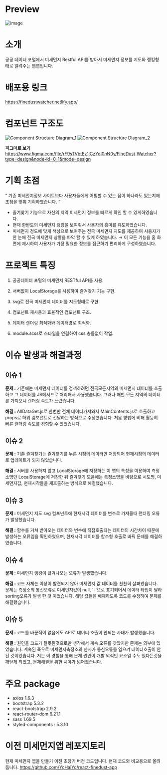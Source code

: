 # Preview 
![image](https://github.com/YoHaiYo/react-finedust-app-rebuild/assets/124754510/f69a50da-b968-4362-912a-a673df19d5fd)

# 소개 
공공 데이터 포털에서 미세먼지 Restful API를 받아서 미세먼지 정보를 지도와 랭킹형태로 알려주는 웹앱입니다. 

# 배포용 링크
https://finedustwatcher.netlify.app/

# 컴포넌트 구조도
![Component Structure Diagram_1](https://github.com/YoHaiYo/react-finedust-app-rebuild/assets/124754510/e65ed07d-57e6-4f08-9e6e-0967a8a128f4)
![Component Structure Diagram_2](https://github.com/YoHaiYo/react-finedust-app-rebuild/assets/124754510/25098113-8c21-4c77-beae-db615aef26d8)

**피그마로 보기**
https://www.figma.com/file/rF9sTVbtEz1jCzYoI0nN0y/FineDust-Watcher?type=design&node-id=0-1&mode=design

# 기획 초점
“ 기존 미세먼지정보 사이트보다 사용자들에게 어필할 수 있는 점이 하나라도 있는지에 초점을 맞춰 기획하였습니다. “
- 즐겨찾기 기능으로 자신의 지역 미세먼지 정보를 빠르게 확인 할 수 있게하였습니다.
- 현재 한반도의 미세먼지 랭킹을 보여줘서 사용자의 흥미를 유도하였습니다.
- 미세먼지 정도에 맞게 색상으로 보여주는 전국 미세먼지 지도를 제공하여 사용자가 한 눈에 전국 미세먼지 상황을 파악 할 수 있게 하였습니다.
→ 이 모든 기능을 홈 화면에 제시하여 사용자가 가장 필요한 정보를 접근하기 편리하게 구성하였습니다.

# 프로젝트 특징
1. 공공데이터 포털의 미세먼지 RESTful API를 사용.

2. 서버없이 LocalStorage를 사용하여 즐겨찾기 기능 구현.

3. svg로 전국 미세먼지 데이터를 지도형태로 구현.

4. 컴포넌트 재사용과 효율적인 컴포넌트 구조.

5. 데이터 랜더링 최적화와 데이터경로 최적화.

6. module.scss로 스타일을 연결하여 css 충돌없이 작업.

# 이슈 발생과 해결과정
## 이슈 1 
**문제 :** 기존에는 미세먼지 데이터를 검색하려면 전국모든지역의 미세먼지 데이터를 호출하고 그 데이터를 JS메서드로 처리해서 사용했습니다. 
그러나 매번 모든 지역의 데이터를 가져오니 랜더링 속도가 느렸습니다.

**해결 :** AllDataGet.js로 한번만 전체 데이터가져와서 MainContents.js로 호출하고 props로 하위 컴포넌트로 전달하는 방식으로 수정헀습니다.
처음 방법에 비해 월등히 빠른 랜더링 속도를 경험할 수 있었습니다.

## 이슈 2 
**문제 :** 기존 즐겨찾기는 즐겨찾기를 누른 시점의 데이터만 저장되어 현재시점의 데이터로 업데이트가 되지 않았습니다.

**해결 :** 서버를 사용하지 않고 LocalStorage에 저장하는 이 앱의 특성을 이용하여 측정소명만 LocalStorage에 저장한 뒤 즐겨찾기 모음에는
측정소명을 바탕으로 시도명, 미세먼지값, 현재시각들을 재호출하는 방식으로 해결했습니다.

## 이슈 3 
**문제 :** 미세먼지 지도 svg 컴포넌트에 현재시각 데이터를 변수로 가져올때 랜더링 오류가 발생했습니다.

**해결 :**
함수를 거쳐 받아오는 데이터와 변수에 직접호출되는 데이터의 시간차이 때문에 발생하는 오류임을 확인하였으며, 현재시각 데이터를 
함수형 호출로 바꿔 문제를 해결하였습니다.

## 이슈 4 
**문제 :** 미세먼지 랭킹이 끊겨나오는 오류가 발생했습니다.

**해결 :** 코드 자체는 이상이 발견되지 않아 미세먼지 값 데이터를 찬찬히 살펴봤습니다. 문제는 측정소의 통신오류로 미세먼지값이 null, '-'으로 
표기되어서 데이터 타입이 달라 sorting오류가 발생 한 것 이었습니다. 해당 값들을 배제하도록 코드를 수정하여 문제를 해결했습니다.

## 이슈 5
**문제 :** 코드를 바꾼적이 없음에도 API로 데이터 호출이 안되는 사태가 발생했습니다.

**해결 :** 원인을 코드가 잘못된것으로만 생각해서 계속 오류를 찾았지만 문제는 외부에 있었습니다. 
계속된 폭우로 미세먼지측정소의 센서가 통신오류를 일으켜 데이터호출이 안된 것이었습니다. 
저는 이 경험을 통해 문제 원인이 개발 외적인 요소일 수도 있다는것을 깨닫게 되었고, 문제해결을 위한 시야가 넓어졌습니다.

# 주요 package
- axios 1.6.3
- bootstrap 5.3.2
- react-bootstrap 2.9.2
- react-router-dom 6.21.1
- sass 1.69.5
- styled-components : 5.3.10

# 이전 미세먼지앱 레포지토리
현재 미세먼지 앱을 만들기 이전 초창기 버전 코드입니다.
현재 코드와 비교용으로 올려둡니다.
https://github.com/YoHaiYo/react-finedust-app
